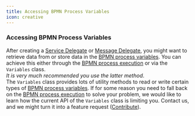 ```yaml
---
title: Accessing BPMN Process Variables
icon: creative
---
```


### Accessing BPMN Process Variables

After creating a [Service Delegate](../concepts/dsf/service-delegates.md) or [Message Delegate](../concepts/dsf/message-delegates.md), you might want to
retrieve data from or store data in the [BPMN process variables](../concepts/dsf/bpmn-process-variables.md).
You can achieve this either through the [BPMN process execution](../concepts/dsf/bpmn-process-execution.md) or via the `Variables` class.  
*It is very much recommended you use the latter method*.   
The `Variables` class provides lots of utility methods to read or write certain types
of [BPMN process variables](../concepts/dsf/bpmn-process-variables.md). If for some reason you need to fall back on the [BPMN process execution](../concepts/dsf/bpmn-process-execution.md)
to solve your problem, we would like to learn how the current API of the `Variables` class is limiting you. Contact us, and we might turn it into a feature request ([Contribute](https://dsf.dev/stable/contribute)).
